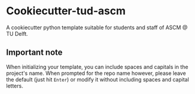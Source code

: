 # Cookiecutter-tud-ascm
A cookiecutter python template suitable for students and staff of ASCM @ TU Delft.

## Important note
When initializing your template, you can include spaces and capitals in the project's name. When prompted for the repo name however, please leave the default (just hit `Enter`) or modify it without including spaces and capital letters.